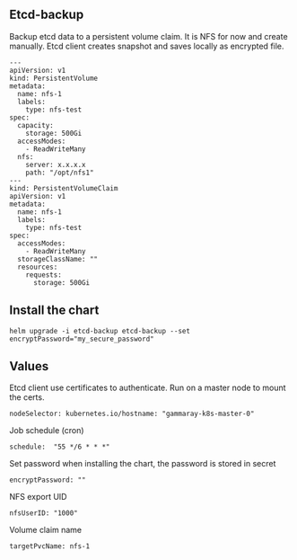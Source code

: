 
## Etcd-backup

Backup etcd data to a persistent volume claim. It is NFS for now and create manually.
Etcd client creates snapshot and saves locally as encrypted file.



```
---
apiVersion: v1
kind: PersistentVolume
metadata:
  name: nfs-1
  labels:
    type: nfs-test
spec:
  capacity:
    storage: 500Gi
  accessModes:
    - ReadWriteMany
  nfs:
    server: x.x.x.x
    path: "/opt/nfs1"
---
kind: PersistentVolumeClaim
apiVersion: v1
metadata:
  name: nfs-1
  labels:
    type: nfs-test
spec:
  accessModes:
    - ReadWriteMany
  storageClassName: ""
  resources:
    requests:
      storage: 500Gi
```


## Install the chart
`
helm upgrade -i etcd-backup etcd-backup --set encryptPassword="my_secure_password"
`

## Values

Etcd client use certificates to authenticate. Run on a master node to mount the certs.

`
nodeSelector:
  kubernetes.io/hostname: "gammaray-k8s-master-0"
`

Job schedule  (cron)

`
schedule:  "55 */6 * * *"
`

Set password when installing the chart, the password is stored in secret

`
encryptPassword: ""
`

NFS export UID

`
nfsUserID: "1000"
`

Volume claim name

`
targetPvcName: nfs-1
`



